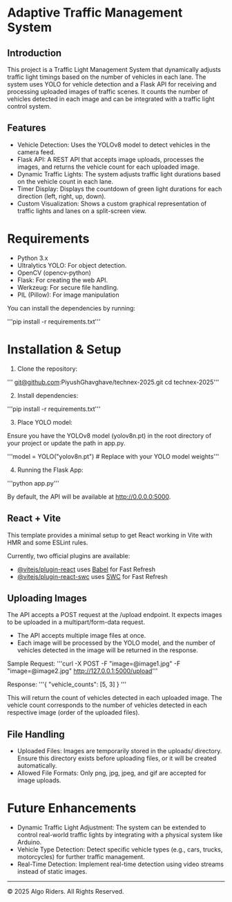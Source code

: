 # Adaptive Traffic Management System

## Introduction

This project is a Traffic Light Management System that dynamically adjusts traffic light timings based on the number of vehicles in each lane. The system uses YOLO for vehicle detection and a Flask API for receiving and processing uploaded images of traffic scenes. It counts the number of vehicles detected in each image and can be integrated with a traffic light control system.

## Features

* Vehicle Detection: Uses the YOLOv8 model to detect vehicles in the camera feed.
* Flask API: A REST API that accepts image uploads, processes the images, and returns the vehicle count for each uploaded image.
* Dynamic Traffic Lights: The system adjusts traffic light durations based on the vehicle count in each lane.
* Timer Display: Displays the countdown of green light durations for each direction (left, right, up, down).
* Custom Visualization: Shows a custom graphical representation of traffic lights and lanes on a split-screen view.

# Requirements

* Python 3.x
* Ultralytics YOLO: For object detection.
* OpenCV (opencv-python)
* Flask: For creating the web API.
* Werkzeug: For secure file handling.
* PIL (Pillow): For image manipulation

You can install the dependencies by running:

'''pip install -r requirements.txt'''

# Installation & Setup

1. Clone the repository:

''' git@github.com:PiyushGhavghave/technex-2025.git
cd technex-2025'''

2. Install dependencies:

'''pip install -r requirements.txt'''

3. Place YOLO model:

Ensure you have the YOLOv8 model (yolov8n.pt) in the root directory of your project or update the path in app.py.

'''model = YOLO("yolov8n.pt")  # Replace with your YOLO model weights'''

4. Running the Flask App:

'''python app.py'''

By default, the API will be available at http://0.0.0.0:5000.

## React + Vite

This template provides a minimal setup to get React working in Vite with HMR and some ESLint rules.

Currently, two official plugins are available:

- [@vitejs/plugin-react](https://github.com/vitejs/vite-plugin-react/blob/main/packages/plugin-react/README.md) uses [Babel](https://babeljs.io/) for Fast Refresh
- [@vitejs/plugin-react-swc](https://github.com/vitejs/vite-plugin-react-swc) uses [SWC](https://swc.rs/) for Fast Refresh

## Uploading Images

The API accepts a POST request at the /upload endpoint. It expects images to be uploaded in a multipart/form-data request.

* The API accepts multiple image files at once.
* Each image will be processed by the YOLO model, and the number of vehicles detected in the image will be returned in the response.

Sample Request:
'''curl -X POST -F "image=@image1.jpg" -F "image=@image2.jpg" http://127.0.0.1:5000/upload'''

Response:
'''{
  "vehicle_counts": [5, 3]
}
'''

This will return the count of vehicles detected in each uploaded image. The vehicle count corresponds to the number of vehicles detected in each respective image (order of the uploaded files).

## File Handling

* Uploaded Files: Images are temporarily stored in the uploads/ directory. Ensure this directory exists before uploading files, or it will be created automatically.
* Allowed File Formats: Only png, jpg, jpeg, and gif are accepted for image uploads.

# Future Enhancements

* Dynamic Traffic Light Adjustment: The system can be extended to control real-world traffic lights by integrating with a physical system like Arduino.
* Vehicle Type Detection: Detect specific vehicle types (e.g., cars, trucks, motorcycles) for further traffic management.
* Real-Time Detection: Implement real-time detection using video streams instead of static images.

- - -

© 2025 Algo Riders. All Rights Reserved.


